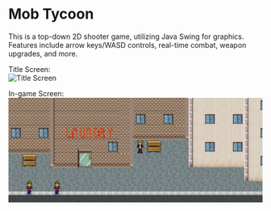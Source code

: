 # Mob Tycoon

This is a top-down 2D shooter game, utilizing Java Swing for graphics. 
Features include arrow keys/WASD controls, real-time combat, weapon upgrades, and more.

Title Screen: </br>
<img src="/title.gif" alt="Title Screen" width="500">

In-game Screen:
![Game Screen](/rm-assets/game.jpg?raw=true "Game Screen")
